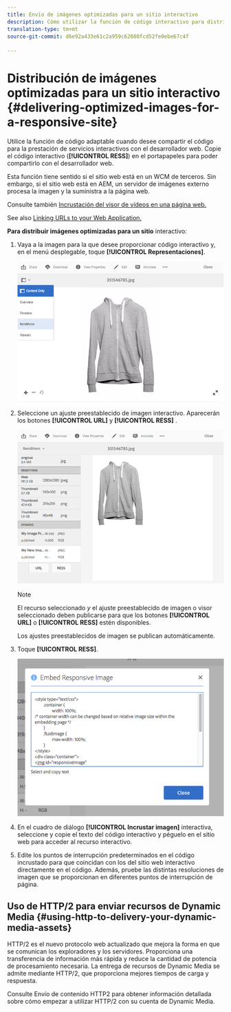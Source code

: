 ```yaml
---
title: Envío de imágenes optimizadas para un sitio interactivo
description: Cómo utilizar la función de código interactivo para distribuir imágenes optimizadas
translation-type: tm+mt
source-git-commit: d6e92a433e61c2a959c62080fcd52fe0ebe67c4f

---
```



# Distribución de imágenes optimizadas para un sitio interactivo {#delivering-optimized-images-for-a-responsive-site}

Utilice la función de código adaptable cuando desee compartir el código para la prestación de servicios interactivos con el desarrollador web. Copie el código interactivo (**[!UICONTROL RESS]**) en el portapapeles para poder compartirlo con el desarrollador web.

Esta función tiene sentido si el sitio web está en un WCM de terceros. Sin embargo, si el sitio web está en AEM, un servidor de imágenes externo procesa la imagen y la suministra a la página web.

Consulte también [Incrustación del visor de vídeos en una página web.](embed-code.md)

See also [Linking URLs to your Web Application.](linking-urls-to-yourwebapplication.md)

**Para distribuir imágenes optimizadas para un sitio** interactivo:

1. Vaya a la imagen para la que desee proporcionar código interactivo y, en el menú desplegable, toque **[!UICONTROL Representaciones]**.

   ![chlimage_1-408](assets/chlimage_1-408.png)

1. Seleccione un ajuste preestablecido de imagen interactivo. Aparecerán los botones **[!UICONTROL URL]** y **[!UICONTROL RESS]** .

   ![chlimage_1-409](assets/chlimage_1-409.png)

   >[!NOTE]
   >
   >El recurso seleccionado *y* el ajuste preestablecido de imagen o visor seleccionado deben publicarse para que los botones **[!UICONTROL URL]** o **[!UICONTROL RESS]** estén disponibles.
   >
   >Los ajustes preestablecidos de imagen se publican automáticamente.

1. Toque **[!UICONTROL RESS]**.

   ![chlimage_1-410](assets/chlimage_1-410.png)

1. En el cuadro de diálogo **[!UICONTROL Incrustar imagen]** interactiva, seleccione y copie el texto del código interactivo y péguelo en el sitio web para acceder al recurso interactivo.
1. Edite los puntos de interrupción predeterminados en el código incrustado para que coincidan con los del sitio web interactivo directamente en el código. Además, pruebe las distintas resoluciones de imagen que se proporcionan en diferentes puntos de interrupción de página.

## Uso de HTTP/2 para enviar recursos de Dynamic Media {#using-http-to-delivery-your-dynamic-media-assets}

HTTP/2 es el nuevo protocolo web actualizado que mejora la forma en que se comunican los exploradores y los servidores. Proporciona una transferencia de información más rápida y reduce la cantidad de potencia de procesamiento necesaria. La entrega de recursos de Dynamic Media se admite mediante HTTP/2, que proporciona mejores tiempos de carga y respuesta.

Consulte Envío de contenido [](http2faq.md) HTTP2 para obtener información detallada sobre cómo empezar a utilizar HTTP/2 con su cuenta de Dynamic Media.
